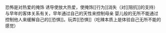 恐怖是对热爱的掩饰
诱导使放大热爱，使掩饰[[行为]]消失（对[[阻抗]]的支持）
与早年的客体关系有关，早年通过自己的天性来控制母亲
婴儿般的无所不能通过控制他人来缓解自己的[[恐惧]]。玩弄[[恐惧]]（吃辣本质上是体验自己无所不能的感觉）